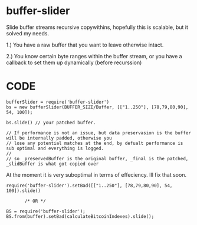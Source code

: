 # buffer-slider
Slide buffer streams recursive copywithins, hopefully this is scalable, but it solved my needs.

1.) You have a raw buffer that you want to leave otherwise intact.

2.) You know certain byte ranges within the buffer stream, or you have a callback to set them up dynamically (before recurssion)

# CODE

```
bufferSlider = require('buffer-slider')
bs = new bufferSlider(BUFFER_SIZE/Buffer, [["1..250"], [78,79,80,90], 54, 100]);

bs.slide() // your patched buffer.

// If performance is not an issue, but data preservasion is the buffer will be internally padded, otherwise you 
// lose any potential matches at the end, by defualt performance is sub optimal and everything is logged.
//
// so _preservedBuffer is the original buffer, _final is the patched, _slidBuffer is what got copied over
```

At the moment it is very suboptimal in terms of effeciency. Ill fix that soon.

```
require('buffer-slider').setBad([["1..250"], [78,79,80,90], 54, 100]).slide()

       /* OR */

BS = require('buffer-slider');
BS.from(buffer).setBad(calculateBitcoinIndexes).slide();

```
